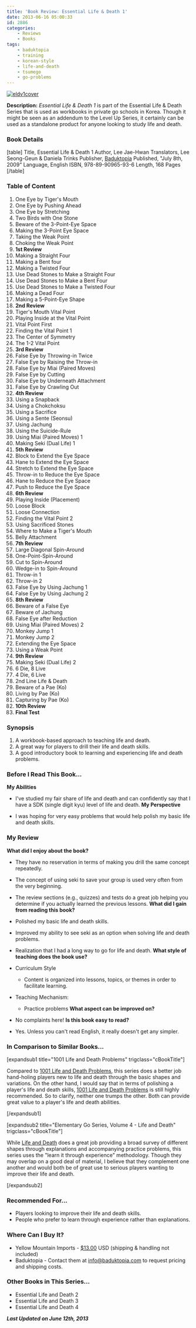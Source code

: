 ```yaml
---
title: 'Book Review: Essential Life & Death 1'
date: 2013-06-16 05:00:33
id: 2886
categories:
	- Reviews
	- Books
tags:
	- baduktopia
	- training
	- korean-style
	- life-and-death
	- tsumego
	- go-problems
---
```


[![eldv1cover](http://www.bengozen.com/wp-content/uploads/2013/06/eldv1cover.jpg)](http://www.bengozen.com/wp-content/uploads/2013/06/eldv1cover.jpg)

**Description:** _Essential Life &amp; Death 1_ is part of the Essential Life &amp; Death Series that is used as workbooks in private go schools in Korea. Though it might be seen as an addendum to the Level Up Series, it certainly can be used as a standalone product for anyone looking to study life and death.

<!--more-->

### Book Details

[table]
Title, Essential Life &amp; Death 1
Author, Lee Jae-Hwan
Translators, Lee Seong-Geun &amp; Daniela Trinks
Publisher, [Baduktopia](http://www.baduktopia.com)
Published, "July 8th, 2009"
Language, English
ISBN, 978-89-90965-93-6
Length, 168 Pages
[/table]



### Table of Content

1.  One Eye by Tiger's Mouth
2.  One Eye by Pushing Ahead
3.  One Eye by Stretching
4.  Two Birds with One Stone
5.  Beware of the 3-Point-Eye Space
6.  Making the 3-Point Eye Space
7.  Taking the Weak Point
8.  Choking the Weak Point
9.  **1st Review**
10.  Making a Straight Four
11.  Making a Bent four
12.  Making a Twisted Four
13.  Use Dead Stones to Make a Straight Four
14.  Use Dead Stones to Make a Bent Four
15.  Use Dead Stones to Make a Twisted Four
16.  Making a Dead Four
17.  Making a 5-Point-Eye Shape
18.  **2nd Review**
19.  Tiger's Mouth Vital Point
20.  Playing Inside at the Vital Point
21.  Vital Point First
22.  Finding the Vital Point 1
23.  The Center of Symmetry
24.  The 1-2 Vital Point
25.  **3rd Review**
26.  False Eye by Throwing-in Twice
27.  False Eye by Raising the Throw-in
28.  False Eye by Miai (Paired Moves)
29.  False Eye by Cutting
30.  False Eye by Underneath Attachment
31.  False Eye by Crawling Out
32.  **4th Review**
33.  Using a Snapback
34.  Using a Chokchoksu
35.  Using a Sacrifice
36.  Using a Sente (Seonsu)
37.  Using Jachung
38.  Using the Suicide-Rule
39.  Using Miai (Paired Moves) 1
40.  Making Seki (Dual Life) 1
41.  **5th Review**
42.  Block to Extend the Eye Space
43.  Hane to Extend the Eye Space
44.  Stretch to Extend the Eye Space
45.  Throw-in to Reduce the Eye Space
46.  Hane to Reduce the Eye Space
47.  Push to Reduce the Eye Space
48.  **6th Review**
49.  Playing Inside (Placement)
50.  Loose Block
51.  Loose Connection
52.  Finding the Vital Point 2
53.  Using Sacrificed Stones
54.  Where to Make a Tiger's Mouth
55.  Belly Attachment
56.  **7th Review**
57.  Large Diagonal Spin-Around
58.  One-Point-Spin-Around
59.  Cut to Spin-Around
60.  Wedge-in to Spin-Around
61.  Throw-in 1
62.  Throw-in 2
63.  False Eye by Using Jachung 1
64.  False Eye by Using Jachung 2
65.  **8th Review**
66.  Beware of a False Eye
67.  Beware of Jachung
68.  False Eye after Reduction
69.  Using Miai (Paired Moves) 2
70.  Monkey Jump 1
71.  Monkey Jump 2
72.  Extending the Eye Space
73.  Using a Weak Point
74.  **9th Review**
75.  Making Seki (Dual Life) 2
76.  6 Die, 8 Live
77.  4 Die, 6 Live
78.  2nd Line Life &amp; Death
79.  Beware of a Pae (Ko)
80.  Living by Pae (Ko)
81.  Capturing by Pae (Ko)
82.  **10th Review**
83.  **Final Test**


### Synopsis

1.  A workbook-based approach to teaching life and death.
2.  A great way for players to drill their life and death skills.
3.  A good introductory book to learning and experiencing life and death problems.


### Before I Read This Book...
**My Abilities**

*   I've studied my fair share of life and death and can confidently say that I have a SDK (single digit kyu) level of life and death.
**My Perspective**

*   I was hoping for very easy problems that would help polish my basic life and death skills.


### My Review

**What did I enjoy about the book?**

*   They have no reservation in terms of making you drill the same concept repeatedly.
*   The concept of using seki to save your group is used very often from the very beginning.
*   The review sections (e.g., quizzes) and tests do a great job helping you determine if you actually learned the previous lessons.
**What did I gain from reading this book?**

*   Polished my basic life and death skills.
*   Improved my ability to see seki as an option when solving life and death problems.
*   Realization that I had a long way to go for life and death.
**What style of teaching does the book use?**

*   Curriculum Style

    *   Content is organized into lessons, topics, or themes in order to facilitate learning.

*   Teaching Mechanism:

    *   Practice problems
**What aspect can be improved on?**

*   No complaints here!
**Is this book easy to read?**

*   Yes. Unless you can't read English, it really doesn't get any simpler.


### In Comparison to Similar Books...

[expandsub1 title="1001 Life and Death Problems" trigclass="cBookTitle"]

Compared to [1001 Life and Death Problems](http://www.bengozen.com/book-review-1001-life-and-death-problems/ "Book Review: 1001 Life and Death Problems"), this series does a better job hand-holing players new to life and death through the basic shapes and variations. On the other hand, I would say that in terms of polishing a player's life and death skills, [1001 Life and Death Problems](http://www.bengozen.com/book-review-1001-life-and-death-problems/ "Book Review: 1001 Life and Death Problems") is still highly recommended. So to clarify, neither one trumps the other. Both can provide great value to a player's life and death abilities.

[/expandsub1]

[expandsub2 title="Elementary Go Series, Volume 4 - Life and Death" trigclass="cBookTitle"]

While [Life and Death](http://www.bengozen.com/book-review-life-and-death/ "Book Review: Life and Death") does a great job providing a broad survey of different shapes through explanations and accompanying practice problems, this series uses the "learn it through experience" methodology. Though they may overlap on a good deal of material, I believe that they complement one another and would both be of great use to serious players wanting to improve their life and death.

[/expandsub2]



### Recommended For...

*   Players looking to improve their life and death skills.
*   People who prefer to learn through experience rather than explanations.


### Where Can I Buy It?

*   Yellow Mountain Imports - [$13.00](https://www.ymimports.com/p-1413-essential-life-death-1-15-10-kyu.aspx#.Ua-kqUCvP2s) USD (shipping &amp; handling not included)
*   Baduktopia - Contact them at info@baduktopia.com to request pricing and shipping costs.


### Other Books in This Series...

*   Essential Life and Death 2
*   Essential Life and Death 3
*   Essential Life and Death 4


_**Last Updated on June 12th, 2013**_